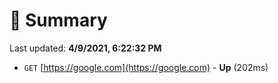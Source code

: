 # 📖 Summary
Last updated: **4/9/2021, 6:22:32 PM**

- `GET` [https://google.com](https://google.com) - **Up** (202ms)
